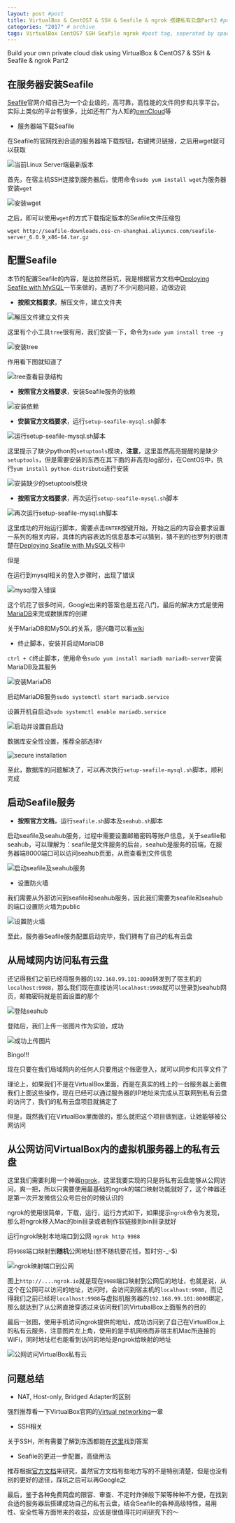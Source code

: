 ```yaml
---
layout: post #post
title: VirtualBox & CentOS7 & SSH & Seafile & ngrok 搭建私有云盘Part2 #post title
categories: "2017" # archive
tags: VirtualBox CentOS7 SSH Seafile ngrok #post tag, seperated by space
---
```


Build your own private cloud disk using VirtualBox & CentOS7 & SSH & Seafile & ngrok Part2

## 在服务器安装Seafile

[Seafile](https://www.seafile.com/en/home/)官网介绍自己为一个企业级的，高可靠，高性能的文件同步和共享平台。实际上类似的平台有很多，比如还有广为人知的[ownCloud](https://owncloud.org/)等

- 服务器端下载Seafile

在Seafile的官网找到合适的服务器端下载按钮，右键拷贝链接，之后用wget就可以获取

![当前Linux Server端最新版本](http://i32.photobucket.com/albums/d1/kenshinsyrup/Kenshinsyrup/2017-04-16-post01/screenshot%2021_zps7cza6mnb.png)

首先，在宿主机SSH连接到服务器后，使用命令``sudo yum install wget``为服务器安装``wget``

![安装wget](http://i32.photobucket.com/albums/d1/kenshinsyrup/Kenshinsyrup/2017-04-16-post01/screenshot%2022-1_zpsalctobxm.png)

之后，即可以使用``wget``的方式下载指定版本的Seafile文件压缩包

```
wget http://seafile-downloads.oss-cn-shanghai.aliyuncs.com/seafile-server_6.0.9_x86-64.tar.gz
```

## 配置Seafile

本节的配置Seafile的内容，是达拉然巨坑，我是根据官方文档中[Deploying Seafile with MySQL](https://manual.seafile.com/deploy/using_mysql.html)一节来做的，遇到了不少问题问题，边做边说

- **按照文档要求**，解压文件，建立文件夹

![解压文件建立文件夹](http://i32.photobucket.com/albums/d1/kenshinsyrup/Kenshinsyrup/2017-04-16-post01/screenshot%2023_zps9bbxcriw.png)

这里有个小工具``tree``很有用，我们安装一下，命令为``sudo yum install tree -y``

![安装tree](http://i32.photobucket.com/albums/d1/kenshinsyrup/Kenshinsyrup/2017-04-16-post01/screenshot%2024_zpszjtuq1iu.png)

作用看下图就知道了

![tree查看目录结构](http://i32.photobucket.com/albums/d1/kenshinsyrup/Kenshinsyrup/2017-04-16-post01/screenshot%2025_zpsixdyidra.png)

- **按照官方文档要求**，安装Seafile服务的依赖

![安装依赖](http://i32.photobucket.com/albums/d1/kenshinsyrup/Kenshinsyrup/2017-04-16-post01/screenshot%2026_zpsnpzwnsfb.png)

- **安装官方文档要求**，运行``setup-seafile-mysql.sh``脚本

![运行setup-seafile-mysql.sh脚本](http://i32.photobucket.com/albums/d1/kenshinsyrup/Kenshinsyrup/2017-04-16-post01/screenshot%2027_zpsn45ldjoy.png)

这里提示了缺少python的``setuptools``模块，**注意**，这里虽然高亮提醒的是缺少``setuptools``，但是需要安装的东西在其下面的非高亮log部分，在CentOS中，执行``yum install python-distribute``进行安装

![安装缺少的setuptools模块](http://i32.photobucket.com/albums/d1/kenshinsyrup/Kenshinsyrup/2017-04-16-post01/screenshot%2028_zps1hy5begc.png)

- **按照官方文档要求**，再次运行``setup-seafile-mysql.sh``脚本

![再次运行``setup-seafile-mysql.sh``脚本](http://i32.photobucket.com/albums/d1/kenshinsyrup/Kenshinsyrup/2017-04-16-post01/screenshot%2029_zpsm9rjsikl.png)

这里成功的开始运行脚本，需要点击``ENTER``按键开始，开始之后的内容会要求设置一系列的相关内容，具体的内容表达的信息基本可以猜到，猜不到的也罗列的很清楚在[Deploying Seafile with MySQL](https://manual.seafile.com/deploy/using_mysql.html)文档中

但是

在运行到mysql相关的登入步骤时，出现了错误

![mysql登入错误](http://i32.photobucket.com/albums/d1/kenshinsyrup/Kenshinsyrup/2017-04-16-post01/screenshot%2030_zpsg4sugtkh.png)

这个坑花了很多时间，Google出来的答案也是五花八门，最后的解决方式是使用[MariaDB](https://mariadb.org/)来完成数据库的创建

关于MariaDB和MySQL的关系，感兴趣可以看[wiki](https://en.wikipedia.org/wiki/MariaDB)

- 终止脚本，安装并启动MariaDB

``ctrl + C``终止脚本，使用命令``sudo yum install mariadb mariadb-server``安装MariaDB及其服务

![安装MariaDB](http://i32.photobucket.com/albums/d1/kenshinsyrup/Kenshinsyrup/2017-04-16-post01/screenshot%2031_zpsnsswzcdu.png)

启动MariaDB服务``sudo systemctl start mariadb.service``

设置开机自启动``sudo systemctl enable mariadb.service``

![启动并设置自启动](http://i32.photobucket.com/albums/d1/kenshinsyrup/Kenshinsyrup/2017-04-16-post01/screenshot%2032_zps3lvn9s7m.png)

数据库安全性设置，推荐全部选择``Y``

![secure installation](http://i32.photobucket.com/albums/d1/kenshinsyrup/Kenshinsyrup/2017-04-16-post01/screenshot%2033_zpsxaka2v9w.png)

至此，数据库的问题解决了，可以再次执行``setup-seafile-mysql.sh``脚本，顺利完成

## 启动Seafile服务

- **按照官方文档**，运行``seafile.sh``脚本及``seahub.sh``脚本

启动seafile及seahub服务，过程中需要设置邮箱密码等账户信息，关于seafile和seahub，可以理解为：seafile是文件服务的后台，seahub是服务的前端，在服务器端8000端口可以访问seahub页面，从而查看到文件信息

![启动seafile及seahub服务](http://i32.photobucket.com/albums/d1/kenshinsyrup/Kenshinsyrup/2017-04-16-post01/screenshot%2036_zpsyfr06vec.png)

- 设置防火墙

我们需要从外部访问到seafile和seahub服务，因此我们需要为seafile和seahub的端口设置防火墙为public

![设置防火墙](http://i32.photobucket.com/albums/d1/kenshinsyrup/Kenshinsyrup/2017-04-16-post01/screenshot%2037_zpsylqwwgip.png)

至此，服务器Seafile服务配置启动完毕，我们拥有了自己的私有云盘

## 从局域网内访问私有云盘

还记得我们之前已经将服务器的``192.168.99.101:8000``转发到了宿主机的``localhost:9988``，那么我们现在直接访问``localhost:9988``就可以登录到seahub网页，邮箱密码就是前面设置的那个

![登陆seahub](http://i32.photobucket.com/albums/d1/kenshinsyrup/Kenshinsyrup/2017-04-16-post01/screenshot%2038_zpsfhzkax10.png)

登陆后，我们上传一张图片作为实验，成功

![成功上传图片](http://i32.photobucket.com/albums/d1/kenshinsyrup/Kenshinsyrup/2017-04-16-post01/screenshot%2039_zpsnos7qcxr.png)

Bingo!!!

现在只要在我们局域网内的任何人只要用这个账密登入，就可以同步和共享文件了

理论上，如果我们不是在VirtualBox里面，而是在真实的线上的一台服务器上面做我们上面这些操作，现在已经可以通过服务器的IP地址来完成从互联网到私有云盘的访问了，我们的私有云盘项目就搞定了

但是，既然我们在VirtualBox里面做的，那么就把这个项目做到底，让她能够被公网访问

## 从公网访问VirtualBox内的虚拟机服务器上的私有云盘

这里我们需要利用一个神器[ngrok](https://ngrok.com/)，这里我要实现的只是将私有云盘能够从公网访问，爽一把，所以只需要使用最基础的ngrok的端口映射功能就好了，这个神器还是第一次开发微信公众号后台的时候认识的

ngrok的使用很简单，下载，运行，运行方式如下，如果提示``ngrok``命令为发现，那么将ngrok移入Mac的bin目录或者制作软链接到bin目录就好

运行ngrok映射本地端口到公网 ``ngrok http 9988``

将``9988``端口映射到**随机**公网地址(想不随机要花钱，暂时穷-_-$)

![ngrok映射端口到公网](http://i32.photobucket.com/albums/d1/kenshinsyrup/Kenshinsyrup/2017-04-16-post01/screenshot%2040_zps46maujd7.png)

图上``http://....ngrok.io``就是现在``9988``端口映射到公网后的地址，也就是说，从这个在公网可以访问的地址，访问时，会访问到宿主机的``localhost:9988``，而记得我们之前已经将``localhost:9988``与虚拟机服务器的``192.168.99.101:8000``绑定，那么就达到了从公网直接穿透过来访问我们的VirtubalBox上面服务的目的

最后一张图，使用手机访问ngrok提供的地址，成功访问到了自己在VirtualBox上的私有云服务，注意图片左上角，使用的是手机网络而非宿主机Mac所连接的WiFi，同时地址栏也能看到访问的地址是ngrok给映射的地址

![公网访问VirtualBox私有云](http://i32.photobucket.com/albums/d1/kenshinsyrup/Kenshinsyrup/2017-04-16-post01/screenshot%2041_zps80uubho8.jpeg)

## 问题总结

- NAT, Host-only, Bridged Adapter的区别

强烈推荐看一下VirtualBox官网的[Virtual networking](https://www.virtualbox.org/manual/ch06.html)一章

- SSH相关

关于SSH，所有需要了解到东西都能在[这里](https://www.ssh.com/)找到答案

- Seafile的更进一步配置，高级用法

推荐根据[官方文档](https://www.gitbook.com/book/seafile/seafile-server-manual/details)来研究，虽然官方文档有些地方写的不是特别清楚，但是也没有别的更好的途径，踩坑之后可以再Google之

最后，鉴于各种免费网盘的限容、审查、不定时炸弹般下架等种种不方便，在找到合适的服务器后搭建成功自己的私有云盘，结合Seafile的各种高级特性，易用性、安全性等方面带来的收益，应该是很值得花时间研究下的～






